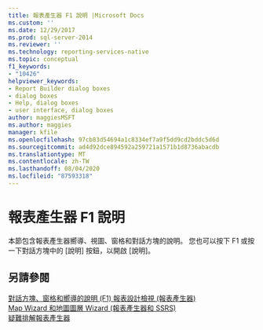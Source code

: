 ```yaml
---
title: 報表產生器 F1 說明 |Microsoft Docs
ms.custom: ''
ms.date: 12/29/2017
ms.prod: sql-server-2014
ms.reviewer: ''
ms.technology: reporting-services-native
ms.topic: conceptual
f1_keywords:
- "10426"
helpviewer_keywords:
- Report Builder dialog boxes
- dialog boxes
- Help, dialog boxes
- user interface, dialog boxes
author: maggiesMSFT
ms.author: maggies
manager: kfile
ms.openlocfilehash: 97cb83d54694a1c8334ef7a9f5dd9cd2bddc5d6d
ms.sourcegitcommit: ad4d92dce894592a259721a1571b1d8736abacdb
ms.translationtype: MT
ms.contentlocale: zh-TW
ms.lasthandoff: 08/04/2020
ms.locfileid: "87593318"
---
```

# <a name="report-builder-f1-help"></a>報表產生器 F1 說明
  本節包含報表產生器嚮導、視圖、窗格和對話方塊的說明。 您也可以按下 F1 或按一下對話方塊中的 [說明] 按鈕，以開啟 [說明]。  
  
## <a name="see-also"></a>另請參閱  
 [對話方塊、窗格和嚮導的說明 (F1) ](../report-builder-help-for-dialog-boxes-panes-and-wizards.md) [報表設計檢視 &#40;報表產生器&#41;](report-design-view-report-builder.md)   
 [Map Wizard 和地圖圖層 Wizard &#40;報表產生器和 SSRS&#41;](../report-design/map-wizard-and-map-layer-wizard-report-builder-and-ssrs.md)   
 [疑難排解報表產生器](../troubleshoot-report-builder.md)  
  
  
